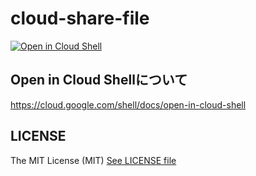 # cloud-share-file
[![Open in Cloud Shell](http://gstatic.com/cloudssh/images/open-btn.svg)](https://console.cloud.google.com/cloudshell/editor?cloudshell_git_repo=https%3A%2F%2Fgithub.com%2Fkappa0923%2Fcloud-share-file.git)

## Open in Cloud Shellについて
https://cloud.google.com/shell/docs/open-in-cloud-shell

## LICENSE
The MIT License (MIT)
[See LICENSE file](./LICENSE)